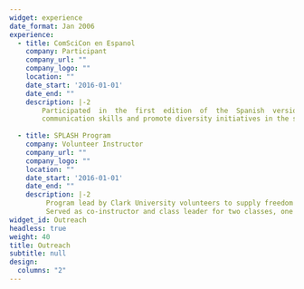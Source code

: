 ```yaml
---
widget: experience
date_format: Jan 2006
experience:
  - title: ComSciCon en Espanol
    company: Participant
    company_url: ""
    company_logo: ""
    location: ""
    date_start: '2016-01-01'
    date_end: ""
    description: |-2
        Participated  in  the  first  edition  of  the  Spanish  version  of  ComSciCon,  a  group  of workshops for graduate students to advance 
        communication skills and promote diversity initiatives in the sciences
        
  - title: SPLASH Program
    company: Volunteer Instructor
    company_url: ""
    company_logo: ""
    location: ""
    date_start: '2016-01-01'
    date_end: ""
    description: |-2
         Program lead by Clark University volunteers to supply freedom of classes outside the K-12 curriculum to local students. 
         Served as co-instructor and class leader for two classes, one on black hole and imaging geared and one on stars and galaxies
widget_id: Outreach
headless: true
weight: 40
title: Outreach
subtitle: null
design:
  columns: "2"
---
```

